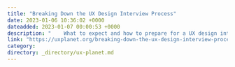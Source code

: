 ```yaml
---
title: "Breaking Down the UX Design Interview Process"
date: 2023-01-06 10:36:02 +0000
dateadded: 2023-01-07 00:00:53 +0000
description: "    What to expect and how to prepare for a UX design interview  Continue reading on UX Planet »  "
link: "https://uxplanet.org/breaking-down-the-ux-design-interview-process-48cd72dc9ff9?source=rss----819cc2aaeee0---4"
category:
directory: _directory/ux-planet.md
---
```

